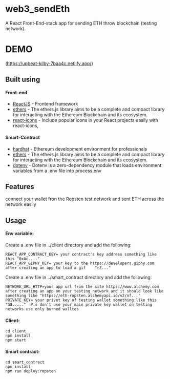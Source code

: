 # web3_sendEth

A React  Front-End-stack app for sending ETH throw blockchain (testing network).

# DEMO
(https://upbeat-kilby-7baa4c.netlify.app/)
## Built using

#### Front-end

- [ReactJS](https://reactjs.org/) - Frontend framework
- [ethers](https://docs.ethers.io/v5/) - The ethers.js library aims to be a complete and compact library for interacting with the Ethereum Blockchain and its ecosystem.
- [react-icons](https://react-icons.github.io/react-icons/) - Include popular icons in your React projects easily with react-icons,




#### Smart-Contract

- [hardhat](https://hardhat.org/) - Ethereum development environment for professionals
- [ethers](https://docs.ethers.io/v5/) - The ethers.js library aims to be a complete and compact library for interacting with the Ethereum Blockchain and its ecosystem.
- [dotenv](https://www.npmjs.com/package/dotenv) - Dotenv is a zero-dependency module that loads environment variables from a .env file into process.env

## Features
connect your wallet fron the Ropsten test network and sent ETH across the network easily



## Usage


#### Env variable:

Create a .env file in ../client directory and add the following:

```
REACT_APP_CONTRACT_KEY= your contract's key address something like this "0xAc...."
REACT_APP_GIPHY_KEY= your key to the https://developers.giphy.com after creating an app to load a gif    "rZ..."

```
Create a .env file in ../smart_contract directory and add the following:

```
NETWORK_URL_HTTP=your app url from the site https://www.alchemy.com after creating an app on your testing network and it should look like something like "https://eth-ropsten.alchemyapi.io/v2/nf..."
PRIVATE_KEY= your privet key of testing wallet something like this  "58....."  P.s don't use your main private key wallet on testing networks use only burned walltes

```


#### Client:




```
cd client
npm install
npm start
```
#### Smart contract:



```
cd smart_contract
npm install
npm run deploy:ropsten
```
